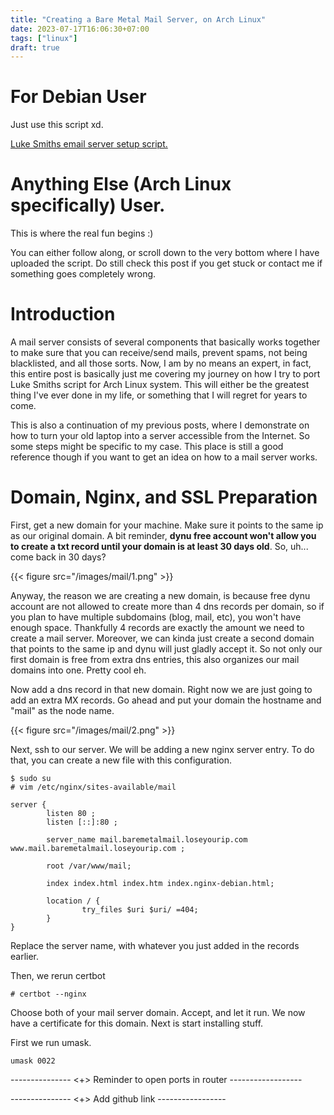 ```yaml
---
title: "Creating a Bare Metal Mail Server, on Arch Linux"
date: 2023-07-17T16:06:30+07:00
tags: ["linux"]
draft: true
---
```


# For Debian User

Just use this script xd.

[Luke Smiths email server setup script.](https://github.com/LukeSmithxyz/emailwiz)

# Anything Else (Arch Linux specifically) User.

This is where the real fun begins :)

You can either follow along, or scroll down to the very bottom where I have uploaded the script. Do still check this post if you get stuck or contact me if something goes completely wrong.

# Introduction

A mail server consists of several components that basically works together to make sure that you can receive/send mails, prevent spams, not being blacklisted, and all those sorts. Now, I am by no means an expert, in fact, this entire post is basically just me covering my journey on how I try to port Luke Smiths script for Arch Linux system. This will either be the greatest thing I've ever done in my life, or something that I will regret for years to come.

This is also a continuation of my previous posts, where I demonstrate on how to turn your old laptop into a server accessible from the Internet. So some steps might be specific to my case. This place is still a good reference though if you want to get an idea on how to a mail server works.

# Domain, Nginx, and SSL Preparation

First, get a new domain for your machine. Make sure it points to the same ip as our original domain. A bit reminder, **dynu free account won't allow you to create a txt record until your domain is at least 30 days old**. So, uh... come back in 30 days?

{{< figure src="/images/mail/1.png" >}}

Anyway, the reason we are creating a new domain, is because free dynu account are not allowed to create more than 4 dns records per domain, so if you plan to have multiple subdomains (blog, mail, etc), you won't have enough space. Thankfully 4 records are exactly the amount we need to create a mail server. Moreover, we can kinda just create a second domain that points to the same ip and dynu will just gladly accept it. So not only our first domain is free from extra dns entries, this also organizes our mail domains into one. Pretty cool eh. 

Now add a dns record in that new domain. Right now we are just going to add an extra MX records. Go ahead and put your domain the hostname and "mail" as the node name.

{{< figure src="/images/mail/2.png" >}}

Next, ssh to our server. We will be adding a new nginx server entry. To do that, you can create a new file with this configuration.

```
$ sudo su
# vim /etc/nginx/sites-available/mail 
```
``` nginx
server {
        listen 80 ;
        listen [::]:80 ;

        server_name mail.baremetalmail.loseyourip.com www.mail.baremetalmail.loseyourip.com ;

        root /var/www/mail;

        index index.html index.htm index.nginx-debian.html;

        location / {
                try_files $uri $uri/ =404;
        }
}
```
Replace the server name, with whatever you just added in the records earlier.

Then, we rerun certbot
```
# certbot --nginx
```
Choose both of your mail server domain. Accept, and let it run. We now have a certificate for this domain. Next is start installing stuff.

First we run umask.
```
umask 0022
```
--------------- <+> Reminder to open ports in router ------------------


--------------- <+> Add github link -----------------
